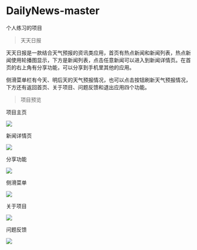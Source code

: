 # DailyNews-master
个人练习的项目

>天天日报

天天日报是一款结合天气预报的资讯类应用，首页有热点新闻和新闻列表，热点新闻使用轮播图显示，下方是新闻列表，点击任意新闻可以进入到新闻详情页。在首页的右上角有分享功能，可以分享到手机里其他的应用。

侧滑菜单栏有今天、明后天的天气预报情况，也可以点击按钮刷新天气预报情况，下方还有返回首页、关于项目、问题反馈和退出应用四个功能。

>项目预览

项目主页

![](http://i.imgur.com/XT5wdvJ.jpg)


新闻详情页

![](http://i.imgur.com/M6ed9At.jpg)


分享功能

![](http://i.imgur.com/JAWbUHW.jpg)


侧滑菜单

![](http://i.imgur.com/aRZjcp9.jpg)


关于项目

![](http://i.imgur.com/iaRZeuh.jpg)


问题反馈

![](http://i.imgur.com/gQKJZZ6.jpg)
